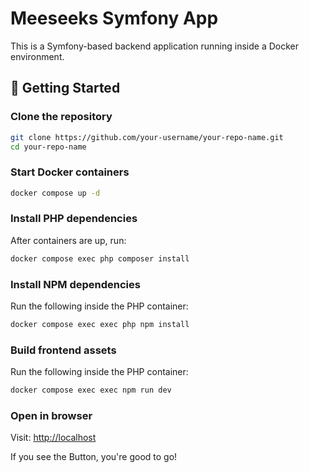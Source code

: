 # Meeseeks Symfony App

This is a Symfony-based backend application running inside a Docker environment.

## 🚀 Getting Started

### Clone the repository

```bash
git clone https://github.com/your-username/your-repo-name.git
cd your-repo-name
```

### Start Docker containers

```bash
docker compose up -d
```

### Install PHP dependencies

After containers are up, run:

```bash
docker compose exec php composer install
```

### Install NPM dependencies

Run the following inside the PHP container:

```bash
docker compose exec exec php npm install
```

### Build frontend assets

Run the following inside the PHP container:

```bash
docker compose exec exec npm run dev
```

### Open in browser

Visit: [http://localhost](http://localhost)

If you see the Button, you're good to go!